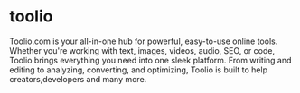 # toolio
Toolio.com is your all-in-one hub for powerful, easy-to-use online tools. Whether you're working with text, images, videos, audio, SEO, or code, Toolio brings everything you need into one sleek platform. From writing and editing to analyzing, converting, and optimizing, Toolio is built to help creators,developers and many more.
